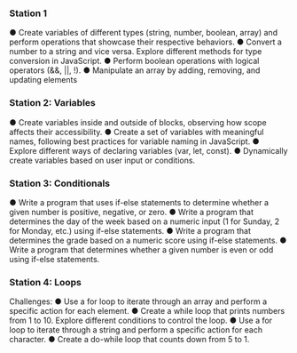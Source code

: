 ### Station 1
● Create variables of different types (string, number, boolean, array) and perform operations that showcase their respective behaviors.
● Convert a number to a string and vice versa. Explore different methods for type
conversion in JavaScript.
● Perform boolean operations with logical operators (&&, ||, !).
● Manipulate an array by adding, removing, and updating elements

### Station 2: Variables
● Create variables inside and outside of blocks, observing how scope affects their accessibility.
● Create a set of variables with meaningful names, following best practices for variable naming in JavaScript.
● Explore different ways of declaring variables (var, let, const).
● Dynamically create variables based on user input or conditions.

### Station 3: Conditionals
● Write a program that uses if-else statements to determine whether a given number is positive, negative, or zero.
● Write a program that determines the day of the week based on a numeric input (1 for Sunday, 2 for Monday, etc.) using if-else statements.
● Write a program that determines the grade based on a numeric score using if-else statements.
● Write a program that determines whether a given number is even or odd using if-else statements.

### Station 4: Loops
Challenges:
● Use a for loop to iterate through an array and perform a specific action for each element.
● Create a while loop that prints numbers from 1 to 10. Explore different conditions to
control the loop.
● Use a for loop to iterate through a string and perform a specific action for each character.
● Create a do-while loop that counts down from 5 to 1.